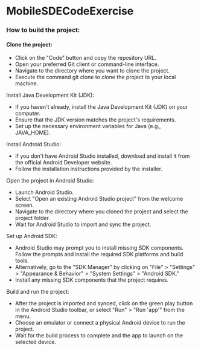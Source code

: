 # MobileSDECodeExercise

### How to build the project:

#### Clone the project:
  - Click on the "Code" button and copy the repository URL.
  - Open your preferred Git client or command-line interface.
  - Navigate to the directory where you want to clone the project.
  - Execute the command git clone <repository URL> to clone the project to your local machine.

Install Java Development Kit (JDK):
  - If you haven't already, install the Java Development Kit (JDK) on your computer.
  - Ensure that the JDK version matches the project's requirements.
  - Set up the necessary environment variables for Java (e.g., JAVA_HOME).
  
Install Android Studio:
  - If you don't have Android Studio installed, download and install it from the official Android Developer website.
  - Follow the installation instructions provided by the installer.
  
Open the project in Android Studio:
  - Launch Android Studio.
  - Select "Open an existing Android Studio project" from the welcome screen.
  - Navigate to the directory where you cloned the project and select the project folder.
  - Wait for Android Studio to import and sync the project.
  
Set up Android SDK:
  - Android Studio may prompt you to install missing SDK components. Follow the prompts and install the required SDK platforms and build tools.
  - Alternatively, go to the "SDK Manager" by clicking on "File" > "Settings" > "Appearance & Behavior" > "System Settings" > "Android SDK."
  - Install any missing SDK components that the project requires.
  
Build and run the project:
  - After the project is imported and synced, click on the green play button in the Android Studio toolbar, or select "Run" > "Run 'app'" from the menu.
  - Choose an emulator or connect a physical Android device to run the project.
  - Wait for the build process to complete and the app to launch on the selected device.
